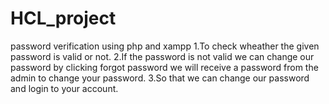# HCL_project


 password verification using php and xampp
 1.To check wheather the given password is valid or not.
 2.If the password is not valid we can change our password by clicking forgot password we will receive a password from the admin to change your password.
 3.So that we can change our password and login to your account.
